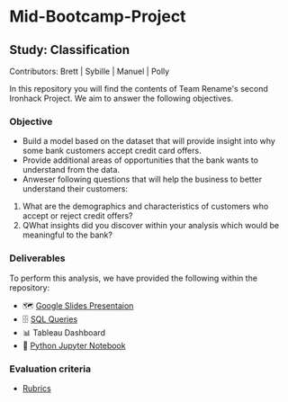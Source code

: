 # Mid-Bootcamp-Project
## Study: Classification
Contributors: Brett | Sybille | Manuel | Polly

In this repository you will find the contents of Team Rename's second Ironhack Project.
We aim to answer the following objectives.

### Objective
- Build a model based on the dataset that will provide insight into why some bank customers accept credit card offers. 
- Provide additional areas of opportunities that the bank wants to understand from the data.
- Anweser following questions that will help the business to better understand their customers:

1. What are the demographics and characteristics of customers who accept or reject credit offers?
2. QWhat insights did you discover within your analysis which would be meaningful to the bank?

### Deliverables
To perform this analysis, we have provided the following within the repository:
- 🗺  [Google Slides Presentaion](https://docs.google.com/presentation/d/1rUbLI60Y-t7gstO1q9IfGX1dv8E1oYBmZRfLCJK7UkU/edit?usp=sharing)
- 🗄  [SQL Queries](https://github.com/mazim-co/team-rename/blob/main/SQL_Question_Classification_Solution.md)
- 📊  Tableau Dashboard
- 🐍  [Python Jupyter Notebook](https://github.com/mazim-co/team-rename/blob/main/mid-boot-v2.4.final.ipynb)

### Evaluation criteria
- [Rubrics](https://education-team-2020.s3-eu-west-1.amazonaws.com/data-analytics/DATA2020-MidBootcamp+Project+Rubrics+-+Sheet1.pdf)
